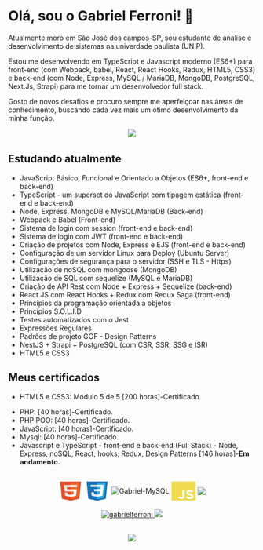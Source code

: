 
<h1>Olá, sou o Gabriel Ferroni! 👋</h1>

<p>Atualmente moro em São José dos campos-SP, sou estudante de analise e desenvolvimento de sistemas na univerdade paulista (UNIP).</br>

Estou me desenvolvendo em TypeScript e Javascript moderno (ES6+) para front-end (com Webpack, babel, React, React Hooks, Redux, HTML5, CSS3) e back-end (com Node, Express, MySQL / MariaDB, MongoDB, PostgreSQL, Next.Js, Strapi) para me tornar um desenvolvedor full stack.</br>

Gosto de novos desafios e procuro sempre me aperfeiçoar nas áreas de conhecimento, buscando cada vez mais um ótimo desenvolvimento da minha função.</br></p>

<div align="center">
  <a href="https://www.linkedin.com/in/gabriel-paiva-1a2b1718a/" target="_blank"><img src="https://img.shields.io/badge/-LinkedIn-%230077B5?style=for-the-badge&logo=linkedin&logoColor=white" target="_blank"></a> 
  </div>

<h2>Estudando atualmente</h2>

<ul>
<li>JavaScript Básico, Funcional e Orientado a Objetos (ES6+, front-end e back-end)
<li>TypeScript - um superset do JavaScript com tipagem estática (front-end e back-end)
<li>Node, Express, MongoDB e MySQL/MariaDB (Back-end)
<li>Webpack e Babel (Front-end)
<li>Sistema de login com session (front-end e back-end)
<li>Sistema de login com JWT (front-end e back-end)
<li>Criação de projetos com Node, Express e EJS (front-end e back-end)
<li>Configuração de um servidor Linux para Deploy (Ubuntu Server)
<li>Configurações de segurança para o servidor (SSH e TLS - Https)
<li>Utilização de noSQL com mongoose (MongoDB)
<li>Utilização de SQL com sequelize (MySQL e MariaDB)
<li>Criação de API Rest com Node + Express + Sequelize (back-end)
<li>React JS com React Hooks + Redux com Redux Saga (front-end)
<li>Princípios da programação orientada a objetos
<li>Princípios S.O.L.I.D
<li>Testes automatizados com o Jest
<li>Expressões Regulares
<li>Padrões de projeto GOF - Design Patterns 
<li>NestJS + Strapi + PostgreSQL (com CSR, SSR, SSG e ISR)
<li>HTML5 e CSS3
 </ul>
 
 <h2>Meus certificados</h2>
 <ul>
 <li>HTML5 e CSS3: Módulo 5 de 5 [200 horas]-Certificado. </br></p>
 <li>PHP: [40 horas]-Certificado. 
 <li>PHP POO: [40 horas]-Certificado. 
 <li>JavaScript: [40 horas]-Certificado.
 <li>Mysql: [40 horas]-Certificado. 
 <li>Javascript e TypeScript - front-end e back-end (Full Stack) - Node, Express, noSQL, React, hooks, Redux, Design Patterns [146 horas]-<strong>Em andamento.</strong>
 </ul>
 
 <br>
 
  <div align="center">
   <img align="center" alt="Gabriel-HTML" height="40" width="50" src="https://raw.githubusercontent.com/devicons/devicon/master/icons/html5/html5-original.svg">
  <img align="center" alt="Gabriel-CSS" height="40" width="50" src="https://raw.githubusercontent.com/devicons/devicon/master/icons/css3/css3-original.svg">
  <img align="center" alt="Gabriel-MySQL" height="40" width="50"src="https://cdn.jsdelivr.net/gh/devicons/devicon/icons/mysql/mysql-original.svg" />
  <img align="center" alt="Gabriel-Js" height="40" width="50" src="https://raw.githubusercontent.com/devicons/devicon/master/icons/javascript/javascript-plain.svg">
  <img align="center" alt+"PHP" hegth="60" width="60" src="https://icongr.am/devicon/php-original.svg?size=128&color=currentColor">
 </div>
 
  <br>

 <div align="center">
  <a href="https://github.com/gabrielferroni">
  <img height="165em" src="https://github-readme-stats.vercel.app/api?username=gabrielferroni&show_icons=true&theme=midnight-purple&count_private=true&locale=en" alt="gabrielferroni" />
    <img height="165em" src="https://github-readme-stats.vercel.app/api/top-langs/?username=gabrielferroni&layout=compact&langs_count=7&theme=midnight-purple"/>
  </div>
<br>

 
  <p align="center">   <img alingn="center" src="https://profile-counter.glitch.me/gabrielferroni/count.svg" /></p>
 <br>
 

 

  

